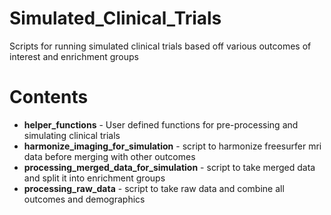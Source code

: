 # Simulated_Clinical_Trials
Scripts for running simulated clinical trials based off various outcomes of interest and enrichment groups

# Contents
* **helper_functions** - User defined functions for pre-processing and simulating clinical trials
* **harmonize_imaging_for_simulation** - script to harmonize freesurfer mri data before merging with other outcomes
* **processing_merged_data_for_simulation** - script to take merged data and split it into enrichment groups
* **processing_raw_data** - script to take raw data and combine all outcomes and demographics



